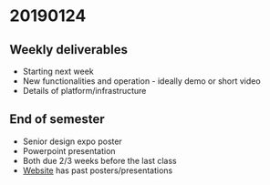 # 20190124

## Weekly deliverables
* Starting next week
* New functionalities and operation - ideally demo or short video
* Details of platform/infrastructure

## End of semester
* Senior design expo poster
* Powerpoint presentation
* Both due 2/3 weeks before the last class
* [Website](https://sites.google.com/view/sitseniordesign/home) has past posters/presentations
